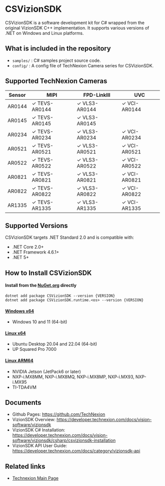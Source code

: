 # CSVizionSDK
CSVizionSDK is a software development kit for C# wrapped from the original VizionSDK C++ implementation. It supports various versions of .NET on Windows and Linux platforms.

## What is included in the repository
- `samples/` : C# samples project source code.
- `config/` : A config file of TechNexion Camera series for CSVizionSDK.

## Supported TechNexion Cameras

| Sensor | MIPI           | FPD-LinkIII      | UVC            |
|--------|----------------|------------------|----------------|
| AR0144 | ✓ TEVS-AR0144  | ✓ VLS3-AR0144    | ✓ VCI-AR0144   |
| AR0145 | ✓ TEVS-AR0145  | ✓ VLS3-AR0145    |                |
| AR0234 | ✓ TEVS-AR0234  | ✓ VLS3-AR0234    | ✓ VCI-AR0234   |
| AR0521 | ✓ TEVS-AR0521  | ✓ VLS3-AR0521    | ✓ VCI-AR0521   |
| AR0522 | ✓ TEVS-AR0522  | ✓ VLS3-AR0522    | ✓ VCI-AR0522   |
| AR0821 | ✓ TEVS-AR0821  | ✓ VLS3-AR0821    | ✓ VCI-AR0821   |
| AR0822 | ✓ TEVS-AR0822  | ✓ VLS3-AR0822    | ✓ VCI-AR0822   |
| AR1335 | ✓ TEVS-AR1335  | ✓ VLS3-AR1335    | ✓ VCI-AR1335   |
  
## Supported Versions
CSVizionSDK targets .NET Standard 2.0 and is compatible with:

- .NET Core 2.0+
- .NET Framework 4.6.1+
- .NET 5+

## How to Install CSVizionSDK

#### Install from the [NuGet.org](https://www.nuget.org/packages/CSVizionSDK) directly
```
dotnet add package CSVizionSDK --version {VERSION}
dotnet add package CSVizionSDK.runtime.<os> --version {VERSION}
```

#### [Windows x64](https://developer.technexion.com/docs/vision-software/vizionsdk/csharp/csvizionsdk-installation#windows-x64)
- Windows 10 and 11 (64-bit)
#### [Linux x64](https://developer.technexion.com/docs/vision-software/vizionsdk/csharp/csvizionsdk-installation#linux-x64)
- Ubuntu Desktop 20.04 and 22.04 (64-bit)
- UP Squared Pro 7000
#### [Linux ARM64](https://developer.technexion.com/docs/vision-software/vizionsdk/csharp/csvizionsdk-installation#linux-arm64)
- NVIDIA Jetson (JetPack6 or later)
- NXP-i.MX8MM, NXP-i.MX8MQ, NXP-i.MX8MP, NXP-i.MX93, NXP-i.MX95
- TI-TDA4VM
  
## Documents
- Github Pages: https://github.com/TechNexion
- VizionSDK Overview: https://developer.technexion.com/docs/vision-software/vizionsdk
- VizionSDK C# Installation: https://developer.technexion.com/docs/vision-software/vizionsdk/csharp/csvizionsdk-installation
- VizionSDK API User Guide: https://developer.technexion.com/docs/category/vizionsdk-api

## Related links

- [Technexion Main Page](https://www.technexion.com/)
